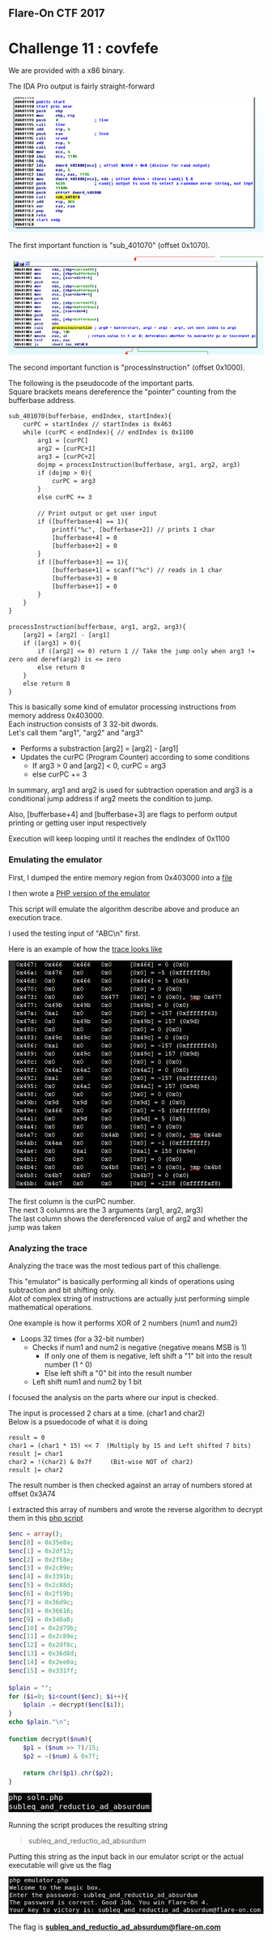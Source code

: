 ## Flare-On CTF 2017
# Challenge 11 : covfefe

We are provided with a x86 binary.

The IDA Pro output is fairly straight-forward

![startfunc](img/01.png)

The first important function is "sub_401070" (offset 0x1070).  

![sub1070](img/02.png)

The second important function is "processInstruction" (offset 0x1000).

The following is the pseudocode of the important parts.  
Square brackets means dereference the "pointer" counting from the bufferbase address.

```
sub_401070(bufferbase, endIndex, startIndex){
	curPC = startIndex // startIndex is 0x463
	while (curPC < endIndex){ // endIndex is 0x1100
		arg1 = [curPC]
		arg2 = [curPC+1]
		arg3 = [curPC+2]
		dojmp = processInstruction(bufferbase, arg1, arg2, arg3)
		if (dojmp > 0){
			curPC = arg3
		}
		else curPC += 3

		// Print output or get user input
		if ([bufferbase+4] == 1){
			printf("%c", [bufferbase+2]) // prints 1 char
			[bufferbase+4] = 0
			[bufferbase+2] = 0
		}
		if ([bufferbase+3] == 1){
			[bufferbase+1] = scanf("%c") // reads in 1 char
			[bufferbase+3] = 0
			[bufferbase+1] = 0
		}
	}
}

processInstruction(bufferbase, arg1, arg2, arg3){
	[arg2] = [arg2] - [arg1]
	if ([arg3] > 0){
		if ([arg2] <= 0) return 1 // Take the jump only when arg3 != zero and deref(arg2) is <= zero
		else return 0
	}
	else return 0
}
```

This is basically some kind of emulator processing instructions from memory address 0x403000.  
Each instruction consists of 3 32-bit dwords.  
Let's call them "arg1", "arg2" and "arg3"
- Performs a substraction [arg2] = [arg2] - [arg1]
- Updates the curPC (Program Counter) according to some conditions
	- If arg3 > 0 and [arg2] < 0, curPC = arg3
	- else curPC += 3

In summary, arg1 and arg2 is used for subtraction operation and arg3 is a conditional jump address if arg2 meets the condition to jump.

Also, [bufferbase+4] and [bufferbase+3] are flags to perform output printing or getting user input respectively

Execution will keep looping until it reaches the endIndex of 0x1100

### Emulating the emulator

First, I dumped the entire memory region from 0x403000 into a [file](covfefe_00403000.mem)

I then wrote a [PHP version of the emulator](emulator.php)

This script will emulate the algorithm describe above and produce an execution trace.

I used the testing input of "ABC\n" first.

Here is an example of how the [trace looks like](trace_testing.txt)

![egtrace](img/03.png)

The first column is the curPC number.  
The next 3 columns are the 3 arguments (arg1, arg2, arg3)  
The last column shows the dereferenced value of arg2 and whether the jump was taken


### Analyzing the trace

Analyzing the trace was the most tedious part of this challenge.

This "emulator" is basically performing all kinds of operations using subtraction and bit shifting only.  
Alot of complex string of instructions are actually just performing simple mathematical operations.  

One example is how it performs XOR of 2 numbers (num1 and num2)
- Loops 32 times (for a 32-bit number)
  - Checks if num1 and num2 is negative (negative means MSB is 1)
    - If only one of them is negative, left shift a "1" bit into the result number (1 ^ 0)
    - Else left shift a "0" bit into the result number
  - Left shift num1 and num2 by 1 bit

I focused the analysis on the parts where our input is checked.  

The input is processed 2 chars at a time. (char1 and char2)  
Below is a psuedocode of what it is doing

```
result = 0
char1 = (char1 * 15) << 7  (Multiply by 15 and Left shifted 7 bits)
result |= char1
char2 = !(char2) & 0x7f 	(Bit-wise NOT of char2)
result |= char2
```

The result number is then checked against an array of numbers stored at offset 0x3A74

I extracted this array of numbers and wrote the reverse algorithm to decrypt them in this [php script](soln.php)

```php
$enc = array();
$enc[0] = 0x35e8a;
$enc[1] = 0x2df13;
$enc[2] = 0x2f58e;
$enc[3] = 0x2c89e;
$enc[4] = 0x3391b;
$enc[5] = 0x2c88d;
$enc[6] = 0x2f59b;
$enc[7] = 0x36d9c;
$enc[8] = 0x36616;
$enc[9] = 0x340a0;
$enc[10] = 0x2d79b;
$enc[11] = 0x2c89e;
$enc[12] = 0x2df0c;
$enc[13] = 0x36d8d;
$enc[14] = 0x2ee0a;
$enc[15] = 0x331ff;

$plain = "";
for ($i=0; $i<count($enc); $i++){
	$plain .= decrypt($enc[$i]);
}
echo $plain."\n";

function decrypt($num){
	$p1 = ($num >> 7)/15;
	$p2 = ~($num) & 0x7f;
	
	return chr($p1).chr($p2);
}
```

![rundecrypt](img/04.png)

Running the script produces the resulting string

> subleq_and_reductio_ad_absurdum

Putting this string as the input back in our emulator script or the actual executable will give us the flag

![yayflag](img/05.png)

The flag is **subleq_and_reductio_ad_absurdum@flare-on.com**